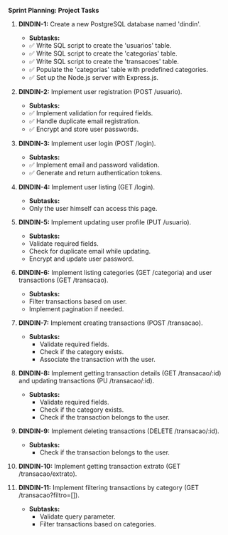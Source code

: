 **Sprint Planning: Project Tasks**

01. **DINDIN-1:** Create a new PostgreSQL database named 'dindin'.
    - **Subtasks:** 
     - ✅ Write SQL script to create the 'usuarios' table.
     - ✅ Write SQL script to create the 'categorias' table.
     - ✅ Write SQL script to create the 'transacoes' table.
     - ✅ Populate the 'categorias' table with predefined categories.
     - ✅ Set up the Node.js server with Express.js.

02. **DINDIN-2:** Implement user registration (POST /usuario).
    - **Subtasks:** 
     - ✅ Implement validation for required fields.
     - ✅ Handle duplicate email registration.
     - ✅ Encrypt and store user passwords.

03. **DINDIN-3:** Implement user login (POST /login).
    - **Subtasks:** 
     - ✅ Implement email and password validation.
     - ✅ Generate and return authentication tokens. 

04. **DINDIN-4:** Implement user listing (GET /login).
    - **Subtasks:** 
     - Only the user himself can access this page.

05. **DINDIN-5:** Implement updating user profile (PUT /usuario). 
    - **Subtasks:** 
     - Validate required fields.
     - Check for duplicate email while updating.
     - Encrypt and update user password.

06. **DINDIN-6:** Implement listing categories (GET /categoria) and user transactions (GET /transacao).
    - **Subtasks:** 
     - Filter transactions based on user.
     - Implement pagination if needed.

07. **DINDIN-7:** Implement creating transactions (POST /transacao).
    - **Subtasks:** 
      - Validate required fields.
      - Check if the category exists.
      - Associate the transaction with the user.

08. **DINDIN-8:** Implement getting transaction details (GET /transacao/:id) and updating transactions (PU /transacao/:id).
    - **Subtasks:** 
      - Validate required fields.
      - Check if the category exists.
      - Check if the transaction belongs to the user.

09. **DINDIN-9:** Implement deleting transactions (DELETE /transacao/:id).
    - **Subtasks:** 
      - Check if the transaction belongs to the user.

10. **DINDIN-10:** Implement getting transaction extrato (GET /transacao/extrato).

11. **DINDIN-11:** Implement filtering transactions by category (GET /transacao?filtro=[]).
    - **Subtasks:** 
      - Validate query parameter.
      - Filter transactions based on categories.
